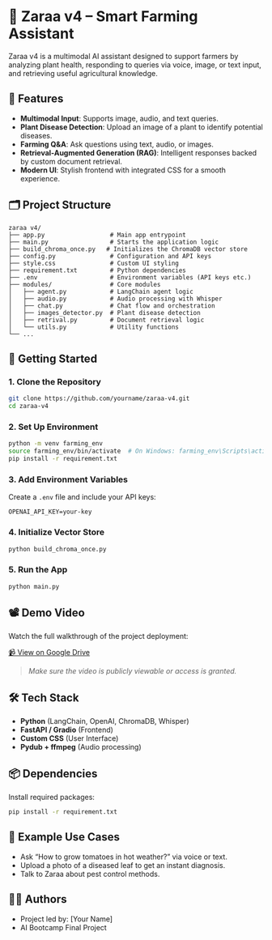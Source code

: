 
# 🌱 Zaraa v4 – Smart Farming Assistant

Zaraa v4 is a multimodal AI assistant designed to support farmers by analyzing plant health, responding to queries via voice, image, or text input, and retrieving useful agricultural knowledge.

## 🧠 Features

- **Multimodal Input**: Supports image, audio, and text queries.
- **Plant Disease Detection**: Upload an image of a plant to identify potential diseases.
- **Farming Q&A**: Ask questions using text, audio, or images.
- **Retrieval-Augmented Generation (RAG)**: Intelligent responses backed by custom document retrieval.
- **Modern UI**: Stylish frontend with integrated CSS for a smooth experience.

## 🗂 Project Structure

```
zaraa v4/
├── app.py                  # Main app entrypoint
├── main.py                 # Starts the application logic
├── build_chroma_once.py   # Initializes the ChromaDB vector store
├── config.py               # Configuration and API keys
├── style.css               # Custom UI styling
├── requirement.txt         # Python dependencies
├── .env                    # Environment variables (API keys etc.)
├── modules/                # Core modules
│   ├── agent.py            # LangChain agent logic
│   ├── audio.py            # Audio processing with Whisper
│   ├── chat.py             # Chat flow and orchestration
│   ├── images_detector.py  # Plant disease detection
│   ├── retrival.py         # Document retrieval logic
│   └── utils.py            # Utility functions
└── ...
```

## 🚀 Getting Started

### 1. Clone the Repository
```bash
git clone https://github.com/yourname/zaraa-v4.git
cd zaraa-v4
```

### 2. Set Up Environment
```bash
python -m venv farming_env
source farming_env/bin/activate  # On Windows: farming_env\Scripts\activate
pip install -r requirement.txt
```

### 3. Add Environment Variables
Create a `.env` file and include your API keys:
```
OPENAI_API_KEY=your-key
```

### 4. Initialize Vector Store
```bash
python build_chroma_once.py
```

### 5. Run the App
```bash
python main.py
```

## 📽 Demo Video

Watch the full walkthrough of the project deployment:

[📹 View on Google Drive](https://drive.google.com/drive/folders/1stX8JwcTGDCcLD9PJBk9pbLYKnnzx1Ri?usp=sharing)  
> _Make sure the video is publicly viewable or access is granted._

## 🛠 Tech Stack

- **Python** (LangChain, OpenAI, ChromaDB, Whisper)
- **FastAPI / Gradio** (Frontend)
- **Custom CSS** (User Interface)
- **Pydub + ffmpeg** (Audio processing)

## 📦 Dependencies

Install required packages:
```bash
pip install -r requirement.txt
```

## 🧪 Example Use Cases

- Ask “How to grow tomatoes in hot weather?” via voice or text.
- Upload a photo of a diseased leaf to get an instant diagnosis.
- Talk to Zaraa about pest control methods.

## 👨‍🌾 Authors

- Project led by: [Your Name]
- AI Bootcamp Final Project
